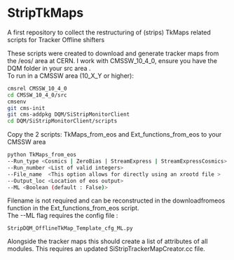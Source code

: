# StripTkMaps
A first repository to collect the restructuring of (strips) TkMaps related scripts for Tracker Offline shifters </br>

These scripts were created to download and generate tracker maps from the /eos/ area at CERN. 
I work with CMSSW_10_4_0, ensure you have the DQM folder in your src area . <br/>
To run in a CMSSW area (10_X_Y or higher):

```bash
cmsrel CMSSW_10_4_0
cd CMSSW_10_4_0/src
cmsenv
git cms-init
git cms-addpkg DQM/SiStripMonitorClient
cd DQM/SiStripMonitorClient/scripts
```
Copy the 2 scripts: TkMaps_from_eos and Ext_functions_from_eos  to your CMSSW area 
```bash
python TkMaps_from_eos 
--Run_type <Cosmics | ZeroBias | StreamExpress | StreamExpressCosmics> 
--Run_number <List of valid integers> 
--File_name  <This option allows for directly using an xrootd file >
--Output_loc <Location of eos output>
--ML <Boolean (default : False)>
```
Filename is not required and can be reconstructed in the downloadfromeos function in the Ext_functions_from_eos script. <br/>
The --ML flag requires the config file : 
```
StripDQM_OfflineTkMap_Template_cfg_ML.py
```
Alongside the tracker maps this should create a list of attributes of all modules.
This requires an updated SiStripTrackerMapCreator.cc file.
